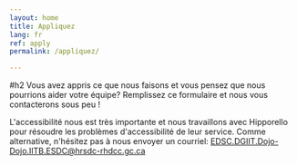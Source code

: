 ```yaml
---
layout: home
title: Appliquez
lang: fr
ref: apply
permalink: /appliquez/

---
```


#h2 Vous avez appris ce que nous faisons et vous pensez que nous pourrions aider votre équipe? Remplissez ce formulaire et nous vous contacterons sous peu !


L'accessibilité nous est très importante et nous travaillons avec Hipporello pour résoudre les problèmes d'accessibilité de leur service. 
Comme alternative, n'hésitez pas à nous envoyer un courriel: <a href="mailto:EDSC.DGIIT.DOJO-DOJO.IITB.ESDC@hrsdc-rhdcc.gc.ca">EDSC.DGIIT.Dojo-Dojo.IITB.ESDC@hrsdc-rhdcc.gc.ca</a> 



<script src="https://portal.hipporello.net/default/embed.js?formId=dd4a0ec9697b485e9ca311611d2f67c4"></script>



